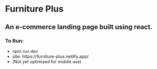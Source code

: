 <h1>Furniture Plus</h1>
<h2>An e-commerce landing page built using react.</h2>
<h3>To Run:</h3>
<ul>
  <li>npm run dev</li>
  <li>site: https://furniture-plus.netlify.app/</li>
  <li>(Not yet optimised for mobile use)</li>
 
  
</ul>
